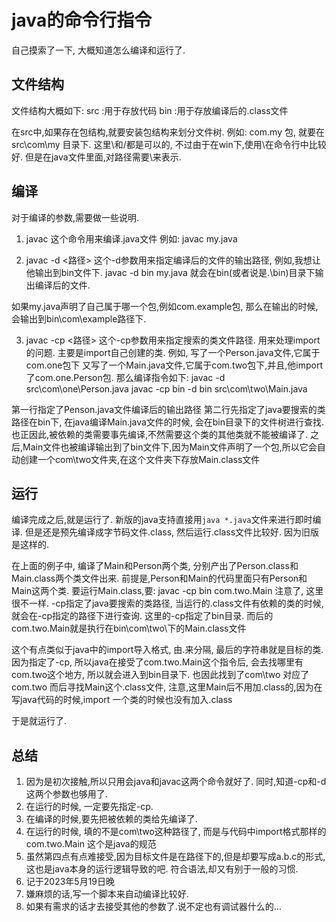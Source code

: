 # java的命令行指令
自己摸索了一下, 大概知道怎么编译和运行了.

## 文件结构
文件结构大概如下:
src :用于存放代码
bin :用于存放编译后的.class文件

在src中,如果存在包结构,就要安装包结构来划分文件树.
例如: com.my 包, 就要在src\com\my 目录下. 这里\和/都是可以的, 不过由于在win下,使用\在命令行中比较好.
但是在java文件里面,对路径需要\\来表示.

## 编译
对于编译的参数,需要做一些说明.
1. javac
这个命令用来编译.java文件
例如: javac my.java

2. javac -d <路径>
这个-d参数用来指定编译后的文件的输出路径, 例如,我想让他输出到bin文件下.
javac -d bin my.java
就会在bin(或者说是.\bin)目录下输出编译后的文件.

如果my.java声明了自己属于哪一个包,例如com.example包, 那么在输出的时候,
会输出到bin\com\example路径下.

3. javac -cp <路径>
这个-cp参数用来指定搜索的类文件路径. 用来处理import的问题.
主要是import自己创建的类.
例如, 写了一个Person.java文件,它属于com.one包下
又写了一个Main.java文件,它属于com.two包下,并且,他import了com.one.Person包.
那么编译指令如下:
javac -d src\com\one\Person.java
javac -cp bin -d bin src\com\two\Main.java

第一行指定了Penson.java文件编译后的输出路径
第二行先指定了java要搜索的类路径在bin下, 在java编译Main.java文件的时候, 会在bin目录下的文件树进行查找.
也正因此,被依赖的类需要事先编译,不然需要这个类的其他类就不能被编译了.
之后,Main文件也被编译输出到了bin文件下,因为Main文件声明了一个包,所以它会自动创建一个com\two文件夹,在这个文件夹下存放Main.class文件

## 运行
编译完成之后,就是运行了.
新版的java支持直接用`java *.java`文件来进行即时编译.
但是还是预先编译成字节码文件.class, 然后运行.class文件比较好. 因为旧版是这样的.

在上面的例子中, 编译了Main和Person两个类, 分别产出了Person.class和Main.class两个类文件出来.
前提是,Person和Main的代码里面只有Person和Main这两个类.
要运行Main.class,要:
javac -cp bin com.two.Main
注意了, 这里很不一样.
-cp指定了java要搜索的类路径, 当运行的.class文件有依赖的类的时候,就会在-cp指定的路径下进行查询.
这里的-cp指定了bin目录.
而后的com.two.Main就是执行在bin\com\two\下的Main.class文件

这个有点类似于java中的import导入格式, 由.来分隔, 最后的字符串就是目标的类.
因为指定了-cp, 所以java在接受了com.two.Main这个指令后, 会去找哪里有com.two这个地方, 所以就会进入到bin目录下.
也因此找到了com\two 对应了com.two
而后寻找Main这个.class文件, 注意,这里Main后不用加.class的,因为在写java代码的时候,import 一个类的时候也没有加入.class

于是就运行了.

## 总结
1. 因为是初次接触,所以只用会java和javac这两个命令就好了. 同时,知道-cp和-d这两个参数也够用了.
2. 在运行的时候, 一定要先指定-cp.
3. 在编译的时候,要先把被依赖的类给先编译了.
4. 在运行的时候, 填的不是com\two这种路径了, 而是与代码中import格式那样的 com.two.Main 这个是java的规范
5. 虽然第四点有点难接受,因为目标文件是在路径下的,但是却要写成a.b.c的形式,这也是java本身的运行逻辑导致的吧. 符合语法,却又有别于一般的习惯.
6. 记于2023年5月19日晚
7. 嫌麻烦的话,写一个脚本来自动编译比较好.
8. 如果有需求的话才去接受其他的参数了.说不定也有调试器什么的...

